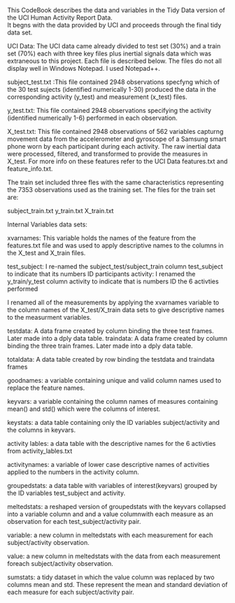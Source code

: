 This CodeBook describes the data and variables in the Tidy Data version of the UCI Human Activity Report Data.  
It begns with the data provided by UCI and proceeds through the final tidy data set.

UCI Data:
The UCI data came already divided to test set (30%) and a train set (70%) each with three key files plus inertial signals data
which was extraneous to this project. Each file is described below.  The files do not all display well in Windows Notepad.  I 
used Notepad++.

subject_test.txt :This file contained 2948 observations specfyng which of the 30 test sujects (identified numerically 1-30) 
produced the data in the corresponding activity (y_test) and measurement (x_test) files.  

y_test.txt: This file contained 2948 observations specifying the activity (identified numerically 1-6) performed in each observation.

X_test.txt: This file contained 2948 observations of 562 variables capturng movement data from the accelerometer and gyroscope of a 
Samsung smart phone worn by each participant during each activity. The raw inertial data were processed, filtered, and transformed
to provide the measures in X_test.  For more info on these features refer to the UCI Data features.txt and feature_info.txt.

The train set included three fles with the same characteristics representing the 7353 observations used as the training set.
The files for the train set are:

subject_train.txt
y_train.txt
X_train.txt

Internal Variables data sets:

xvarnames: This variable holds the names of the feature from the features.txt file and was used to apply descriptive names
to the columns in the X_test and X_train files.

test_subject: I re-named the subject_test/subject_train column test_subject to indicate that its numbers ID participants 
activity: I renamed the y_train/y_test column activity to indicate that is numbers ID the 6 activties performed 

I renamed all of the measurements by applying the xvarnames variable to the column names of the X_test/X_train data sets to
give descriptive names to the measurment variables.

testdata: A data frame created by column binding the three test frames. Later made into a dply data table.
traindata: A data frame created by column binding the three train frames. Later made into a dply data table.

totaldata: A data table created by row binding the testdata and traindata frames 

goodnames: a variable containing unique and valid column names used to replace the feature names.

keyvars: a variable containing the column names of measures containing mean() and std() which were the columns of interest.

keystats: a data table containing only the ID variables subject/activity and the columns in keyvars.

activity lables: a data table with the descriptive names for the 6 activties from activity_lables.txt

activitynames: a variable of lower case descriptive names of activities applied to the numbers in the activity column.

groupedstats: a data table with variables of interest(keyvars) grouped by the ID variables test_subject and activity.

meltedstats: a reshaped version of groupedstats with the keyvars collapsed into a variable column and and a value columnwith each measure as an 
observation for each test_subject/activity pair.

variable: a new column in meltedstats with each measurement for each subject/activity observation.

value: a new column in meltedstats with the data from each measurement foreach subject/activity observation.

sumstats: a tidy dataset in which the value column was replaced by two columns mean and std.  These represent the mean
and standard deviation of each measure for each subject/activity pair.  


